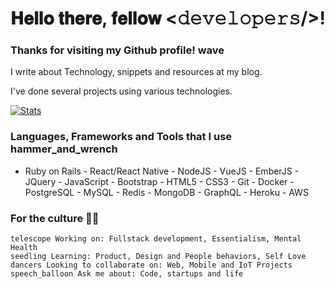 
# 𝐇𝐞𝐥𝐥𝐨 𝐭𝐡𝐞𝐫𝐞, 𝐟𝐞𝐥𝐥𝐨𝐰 <𝚍𝚎𝚟𝚎𝚕𝚘𝚙𝚎𝚛𝚜/>!

### Thanks for visiting my Github profile! wave

I write about Technology, snippets and resources at my blog.

I've done several projects using various technologies.

[![Stats](https://github-readme-streak-stats.herokuapp.com?user=igoracportela&theme=dark)](https://git.io/streak-stats)

### Languages, Frameworks and Tools that I use hammer_and_wrench
- Ruby on Rails - React/React Native - NodeJS - VueJS - EmberJS - JQuery - JavaScript - Bootstrap - HTML5 - CSS3 - Git - Docker - PostgreSQL - MySQL - Redis - MongoDB - GraphQL - Heroku - AWS

### For the culture 💪🏽

    telescope Working on: Fullstack development, Essentialism, Mental Health
    seedling Learning: Product, Design and People behaviors, Self Love
    dancers Looking to collaborate on: Web, Mobile and IoT Projects
    speech_balloon Ask me about: Code, startups and life
    


